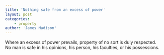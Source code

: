 ```yaml
---
title: 'Nothing safe from an excess of power'
layout: post
categories:
    - property
author: 'James Madison'
---
```


Where an excess of power prevails, property of no sort is duly respected. No man is safe in his opinions, his person, his faculties, or his possessions.
